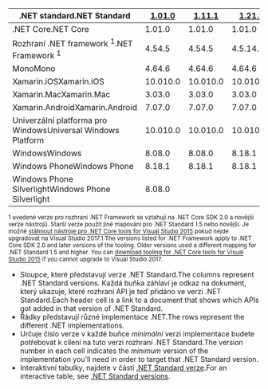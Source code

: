 | <span data-ttu-id="d416e-101">.NET standard</span><span class="sxs-lookup"><span data-stu-id="d416e-101">.NET Standard</span></span>              | <span data-ttu-id="d416e-102">[1.0]</span><span class="sxs-lookup"><span data-stu-id="d416e-102">[1.0]</span></span> | <span data-ttu-id="d416e-103">[1.1]</span><span class="sxs-lookup"><span data-stu-id="d416e-103">[1.1]</span></span>  | <span data-ttu-id="d416e-104">[1.2]</span><span class="sxs-lookup"><span data-stu-id="d416e-104">[1.2]</span></span> | <span data-ttu-id="d416e-105">[1.3]</span><span class="sxs-lookup"><span data-stu-id="d416e-105">[1.3]</span></span> | <span data-ttu-id="d416e-106">[1.4]</span><span class="sxs-lookup"><span data-stu-id="d416e-106">[1.4]</span></span> | <span data-ttu-id="d416e-107">[1.5]</span><span class="sxs-lookup"><span data-stu-id="d416e-107">[1.5]</span></span>      | <span data-ttu-id="d416e-108">[1.6]</span><span class="sxs-lookup"><span data-stu-id="d416e-108">[1.6]</span></span>      | <span data-ttu-id="d416e-109">[2.0]</span><span class="sxs-lookup"><span data-stu-id="d416e-109">[2.0]</span></span>      |
|----------------------------|-------|--------|-------|-------|-------|------------|------------|------------|
| <span data-ttu-id="d416e-110">.NET Core</span><span class="sxs-lookup"><span data-stu-id="d416e-110">.NET Core</span></span>                  | <span data-ttu-id="d416e-111">1.0</span><span class="sxs-lookup"><span data-stu-id="d416e-111">1.0</span></span>   | <span data-ttu-id="d416e-112">1.0</span><span class="sxs-lookup"><span data-stu-id="d416e-112">1.0</span></span>    | <span data-ttu-id="d416e-113">1.0</span><span class="sxs-lookup"><span data-stu-id="d416e-113">1.0</span></span>   | <span data-ttu-id="d416e-114">1.0</span><span class="sxs-lookup"><span data-stu-id="d416e-114">1.0</span></span>   | <span data-ttu-id="d416e-115">1.0</span><span class="sxs-lookup"><span data-stu-id="d416e-115">1.0</span></span>   | <span data-ttu-id="d416e-116">1.0</span><span class="sxs-lookup"><span data-stu-id="d416e-116">1.0</span></span>        | <span data-ttu-id="d416e-117">1.0</span><span class="sxs-lookup"><span data-stu-id="d416e-117">1.0</span></span>        | <span data-ttu-id="d416e-118">2.0</span><span class="sxs-lookup"><span data-stu-id="d416e-118">2.0</span></span>        |
| <span data-ttu-id="d416e-119">Rozhraní .NET framework <sup>1</sup></span><span class="sxs-lookup"><span data-stu-id="d416e-119">.NET Framework <sup>1</sup></span></span>| <span data-ttu-id="d416e-120">4.5</span><span class="sxs-lookup"><span data-stu-id="d416e-120">4.5</span></span>   | <span data-ttu-id="d416e-121">4.5</span><span class="sxs-lookup"><span data-stu-id="d416e-121">4.5</span></span>    | <span data-ttu-id="d416e-122">4.5.1</span><span class="sxs-lookup"><span data-stu-id="d416e-122">4.5.1</span></span> | <span data-ttu-id="d416e-123">4.6</span><span class="sxs-lookup"><span data-stu-id="d416e-123">4.6</span></span>   | <span data-ttu-id="d416e-124">4.6.1</span><span class="sxs-lookup"><span data-stu-id="d416e-124">4.6.1</span></span> | <span data-ttu-id="d416e-125">4.6.1</span><span class="sxs-lookup"><span data-stu-id="d416e-125">4.6.1</span></span>      | <span data-ttu-id="d416e-126">4.6.1</span><span class="sxs-lookup"><span data-stu-id="d416e-126">4.6.1</span></span>      | <span data-ttu-id="d416e-127">4.6.1</span><span class="sxs-lookup"><span data-stu-id="d416e-127">4.6.1</span></span>      |
| <span data-ttu-id="d416e-128">Mono</span><span class="sxs-lookup"><span data-stu-id="d416e-128">Mono</span></span>                       | <span data-ttu-id="d416e-129">4.6</span><span class="sxs-lookup"><span data-stu-id="d416e-129">4.6</span></span>   | <span data-ttu-id="d416e-130">4.6</span><span class="sxs-lookup"><span data-stu-id="d416e-130">4.6</span></span>    | <span data-ttu-id="d416e-131">4.6</span><span class="sxs-lookup"><span data-stu-id="d416e-131">4.6</span></span>   | <span data-ttu-id="d416e-132">4.6</span><span class="sxs-lookup"><span data-stu-id="d416e-132">4.6</span></span>   | <span data-ttu-id="d416e-133">4.6</span><span class="sxs-lookup"><span data-stu-id="d416e-133">4.6</span></span>   | <span data-ttu-id="d416e-134">4.6</span><span class="sxs-lookup"><span data-stu-id="d416e-134">4.6</span></span>        | <span data-ttu-id="d416e-135">4.6</span><span class="sxs-lookup"><span data-stu-id="d416e-135">4.6</span></span>        | <span data-ttu-id="d416e-136">5.4</span><span class="sxs-lookup"><span data-stu-id="d416e-136">5.4</span></span>        |
| <span data-ttu-id="d416e-137">Xamarin.iOS</span><span class="sxs-lookup"><span data-stu-id="d416e-137">Xamarin.iOS</span></span>                | <span data-ttu-id="d416e-138">10.0</span><span class="sxs-lookup"><span data-stu-id="d416e-138">10.0</span></span>  | <span data-ttu-id="d416e-139">10.0</span><span class="sxs-lookup"><span data-stu-id="d416e-139">10.0</span></span>   | <span data-ttu-id="d416e-140">10.0</span><span class="sxs-lookup"><span data-stu-id="d416e-140">10.0</span></span>  | <span data-ttu-id="d416e-141">10.0</span><span class="sxs-lookup"><span data-stu-id="d416e-141">10.0</span></span>  | <span data-ttu-id="d416e-142">10.0</span><span class="sxs-lookup"><span data-stu-id="d416e-142">10.0</span></span>  | <span data-ttu-id="d416e-143">10.0</span><span class="sxs-lookup"><span data-stu-id="d416e-143">10.0</span></span>       | <span data-ttu-id="d416e-144">10.0</span><span class="sxs-lookup"><span data-stu-id="d416e-144">10.0</span></span>       | <span data-ttu-id="d416e-145">10.14</span><span class="sxs-lookup"><span data-stu-id="d416e-145">10.14</span></span>      |
| <span data-ttu-id="d416e-146">Xamarin.Mac</span><span class="sxs-lookup"><span data-stu-id="d416e-146">Xamarin.Mac</span></span>                | <span data-ttu-id="d416e-147">3.0</span><span class="sxs-lookup"><span data-stu-id="d416e-147">3.0</span></span>   | <span data-ttu-id="d416e-148">3.0</span><span class="sxs-lookup"><span data-stu-id="d416e-148">3.0</span></span>    | <span data-ttu-id="d416e-149">3.0</span><span class="sxs-lookup"><span data-stu-id="d416e-149">3.0</span></span>   | <span data-ttu-id="d416e-150">3.0</span><span class="sxs-lookup"><span data-stu-id="d416e-150">3.0</span></span>   | <span data-ttu-id="d416e-151">3.0</span><span class="sxs-lookup"><span data-stu-id="d416e-151">3.0</span></span>   | <span data-ttu-id="d416e-152">3.0</span><span class="sxs-lookup"><span data-stu-id="d416e-152">3.0</span></span>        | <span data-ttu-id="d416e-153">3.0</span><span class="sxs-lookup"><span data-stu-id="d416e-153">3.0</span></span>        | <span data-ttu-id="d416e-154">3.8</span><span class="sxs-lookup"><span data-stu-id="d416e-154">3.8</span></span>        |
| <span data-ttu-id="d416e-155">Xamarin.Android</span><span class="sxs-lookup"><span data-stu-id="d416e-155">Xamarin.Android</span></span>            | <span data-ttu-id="d416e-156">7.0</span><span class="sxs-lookup"><span data-stu-id="d416e-156">7.0</span></span>   | <span data-ttu-id="d416e-157">7.0</span><span class="sxs-lookup"><span data-stu-id="d416e-157">7.0</span></span>    | <span data-ttu-id="d416e-158">7.0</span><span class="sxs-lookup"><span data-stu-id="d416e-158">7.0</span></span>   | <span data-ttu-id="d416e-159">7.0</span><span class="sxs-lookup"><span data-stu-id="d416e-159">7.0</span></span>   | <span data-ttu-id="d416e-160">7.0</span><span class="sxs-lookup"><span data-stu-id="d416e-160">7.0</span></span>   | <span data-ttu-id="d416e-161">7.0</span><span class="sxs-lookup"><span data-stu-id="d416e-161">7.0</span></span>        | <span data-ttu-id="d416e-162">7.0</span><span class="sxs-lookup"><span data-stu-id="d416e-162">7.0</span></span>        | <span data-ttu-id="d416e-163">8.0</span><span class="sxs-lookup"><span data-stu-id="d416e-163">8.0</span></span>        |
| <span data-ttu-id="d416e-164">Univerzální platforma pro Windows</span><span class="sxs-lookup"><span data-stu-id="d416e-164">Universal Windows Platform</span></span> | <span data-ttu-id="d416e-165">10.0</span><span class="sxs-lookup"><span data-stu-id="d416e-165">10.0</span></span>  | <span data-ttu-id="d416e-166">10.0</span><span class="sxs-lookup"><span data-stu-id="d416e-166">10.0</span></span>   | <span data-ttu-id="d416e-167">10.0</span><span class="sxs-lookup"><span data-stu-id="d416e-167">10.0</span></span>  | <span data-ttu-id="d416e-168">10.0</span><span class="sxs-lookup"><span data-stu-id="d416e-168">10.0</span></span>  | <span data-ttu-id="d416e-169">10.0</span><span class="sxs-lookup"><span data-stu-id="d416e-169">10.0</span></span>  | <span data-ttu-id="d416e-170">10.0.16299</span><span class="sxs-lookup"><span data-stu-id="d416e-170">10.0.16299</span></span> | <span data-ttu-id="d416e-171">10.0.16299</span><span class="sxs-lookup"><span data-stu-id="d416e-171">10.0.16299</span></span> | <span data-ttu-id="d416e-172">10.0.16299</span><span class="sxs-lookup"><span data-stu-id="d416e-172">10.0.16299</span></span> |
| <span data-ttu-id="d416e-173">Windows</span><span class="sxs-lookup"><span data-stu-id="d416e-173">Windows</span></span>                    | <span data-ttu-id="d416e-174">8.0</span><span class="sxs-lookup"><span data-stu-id="d416e-174">8.0</span></span>   | <span data-ttu-id="d416e-175">8.0</span><span class="sxs-lookup"><span data-stu-id="d416e-175">8.0</span></span>    | <span data-ttu-id="d416e-176">8.1</span><span class="sxs-lookup"><span data-stu-id="d416e-176">8.1</span></span>   |       |       |            |            |            |
| <span data-ttu-id="d416e-177">Windows Phone</span><span class="sxs-lookup"><span data-stu-id="d416e-177">Windows Phone</span></span>              | <span data-ttu-id="d416e-178">8.1</span><span class="sxs-lookup"><span data-stu-id="d416e-178">8.1</span></span>   | <span data-ttu-id="d416e-179">8.1</span><span class="sxs-lookup"><span data-stu-id="d416e-179">8.1</span></span>    | <span data-ttu-id="d416e-180">8.1</span><span class="sxs-lookup"><span data-stu-id="d416e-180">8.1</span></span>   |       |       |            |            |            |
| <span data-ttu-id="d416e-181">Windows Phone Silverlight</span><span class="sxs-lookup"><span data-stu-id="d416e-181">Windows Phone Silverlight</span></span>  | <span data-ttu-id="d416e-182">8.0</span><span class="sxs-lookup"><span data-stu-id="d416e-182">8.0</span></span>   |        |       |       |       |            |            |            |

<span data-ttu-id="d416e-183"><sup>1 uvedené verze pro rozhraní .NET Framework se vztahují na .NET Core SDK 2.0 a novější verze nástrojů. Starší verze použít jiné mapování pro .NET Standard 1.5 nebo novější. Je možné [stáhnout nástroje pro .NET Core tools for Visual Studio 2015](https://github.com/dotnet/core/blob/master/release-notes/download-archive.md) pokud nejde upgradovat na Visual Studio 2017.</sup></span><span class="sxs-lookup"><span data-stu-id="d416e-183"><sup>1 The versions listed for .NET Framework apply to .NET Core SDK 2.0 and later versions of the tooling. Older versions used a different mapping for .NET Standard 1.5 and higher. You can [download tooling for .NET Core tools for Visual Studio 2015](https://github.com/dotnet/core/blob/master/release-notes/download-archive.md) if you cannot upgrade to Visual Studio 2017.</sup></span></span>

- <span data-ttu-id="d416e-184">Sloupce, které představují verze .NET Standard.</span><span class="sxs-lookup"><span data-stu-id="d416e-184">The columns represent .NET Standard versions.</span></span> <span data-ttu-id="d416e-185">Každá buňka záhlaví je odkaz na dokument, který ukazuje, které rozhraní API je teď přidáno ve verzi .NET Standard.</span><span class="sxs-lookup"><span data-stu-id="d416e-185">Each header cell is a link to a document that shows which APIs got added in that version of .NET Standard.</span></span>
- <span data-ttu-id="d416e-186">Řádky představují různé implementace .NET.</span><span class="sxs-lookup"><span data-stu-id="d416e-186">The rows represent the different .NET implementations.</span></span>
- <span data-ttu-id="d416e-187">Určuje číslo verze v každé buňce *minimální* verzi implementace budete potřebovat k cílení na tuto verzi rozhraní .NET Standard.</span><span class="sxs-lookup"><span data-stu-id="d416e-187">The version number in each cell indicates the *minimum* version of the implementation you'll need in order to target that .NET Standard version.</span></span>
- <span data-ttu-id="d416e-188">Interaktivní tabulky, najdete v části [.NET Standard verze](http://immo.landwerth.net/netstandard-versions/#).</span><span class="sxs-lookup"><span data-stu-id="d416e-188">For an interactive table, see [.NET Standard versions](http://immo.landwerth.net/netstandard-versions/#).</span></span>

[1.0]: https://github.com/dotnet/standard/blob/master/docs/versions/netstandard1.0.md
[1.1]: https://github.com/dotnet/standard/blob/master/docs/versions/netstandard1.1.md
[1.2]: https://github.com/dotnet/standard/blob/master/docs/versions/netstandard1.2.md
[1.3]: https://github.com/dotnet/standard/blob/master/docs/versions/netstandard1.3.md
[1.4]: https://github.com/dotnet/standard/blob/master/docs/versions/netstandard1.4.md
[1.5]: https://github.com/dotnet/standard/blob/master/docs/versions/netstandard1.5.md
[1.6]: https://github.com/dotnet/standard/blob/master/docs/versions/netstandard1.6.md
[2.0]: https://github.com/dotnet/standard/blob/master/docs/versions/netstandard2.0.md
